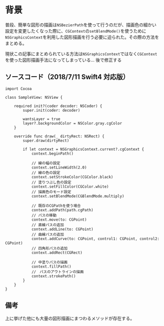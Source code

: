 <!-- title:Swift：NSGraphicsContextを使って描画する -->

# 背景

普段、簡単な図形の描画は`NSBezierPath`を使って行うのだが、描画色の細かい設定を変更したくなった際に、`CGContext`の`setBlendMode()`を使うために`NSGraphicsContext`を利用した図形描画を行う必要に迫られた。その際の方法をまとめる。

現状この記事にまとめられている方法は`NSGraphicsContext`ではなく`CGContext`を使った図形描画手法になってしまっている... 後で修正する

## ソースコード（2018/7/11 Swift4 対応版）

```swift:
import Cocoa

class SampleView: NSView {

    required init?(coder decoder: NSCoder) {
        super.init(coder: decoder)

        wantsLayer = true
        layer?.backgroundColor = NSColor.gray.cgColor
    }

    override func draw(_ dirtyRect: NSRect) {
        super.draw(dirtyRect)

        if let context = NSGraphicsContext.current?.cgContext {
            context.beginPath()

            // 線の幅の設定
            context.setLineWidth(2.0)
            // 線の色の設定
            context.setStrokeColor(CGColor.black)
            // 塗りつぶし色の設定
            context.setFillColor(CGColor.white)
            // 描画色のモード設定
            context.setBlendMode(CGBlendMode.multiply)

            // 既存のCGPathを使う場合
            context.addPath(path.cgPath)
            // パスの移動
            context.move(to: CGPoint)
            // 直線パスの追加
            context.addLine(to: CGPoint)
            // 曲線パスの追加
            context.addCurve(to: CGPoint, control1: CGPoint, control2: CGPoint)
            // 四角形パスの追加
            context.addRect(CGRect)

            // 中塗りパスの描画
            context.fillPath()
            //　パスのアウトラインの描画
            context.strokePath()
        }
    }
}
```

## 備考

上に挙げた他にも大量の図形描画にまつわるメソッドが存在する。
